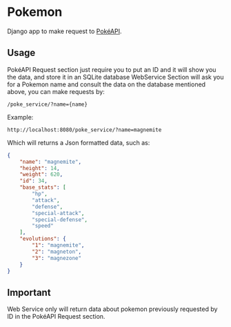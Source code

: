 # Pokemon
Django app to make request to [PokéAPI](https://pokeapi.co/docs/v2).

## Usage
PokéAPI Request section just require you to put an ID and it will show you the data, and store it in an SQLite database
WebService Section will ask you for a Pokemon name and consult the data on the database mentioned above, you can make requests by:

```
/poke_service/?name={name}
```
Example:
```
http://localhost:8080/poke_service/?name=magnemite
```

Which will returns a Json formatted data, such as:
```json
{
    "name": "magnemite",
    "height": 14,
    "weight": 620,
    "id": 34,
    "base_stats": [
        "hp",
        "attack",
        "defense",
        "special-attack",
        "special-defense",
        "speed"
    ],
    "evolutions": {
        "1": "magnemite",
        "2": "magneton",
        "3": "magnezone"
    }
}
```
## Important
Web Service only will return data about pokemon previously requested by ID in the PokéAPI Request section.